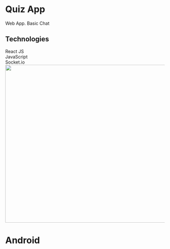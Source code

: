 
# Quiz App
Web App. Basic Chat
<html>
  <div>
    <div>
      <h2>Technologies</h2>
      <div>
        React JS
      </div>
      <div>
        JavaScript
      </div> 
      <div>
        Socket.io
      </div> 
    </div>
  </div>
<div class="row">
  <div class="column">
    <img src="https://user-images.githubusercontent.com/5294488/135763905-57cafff7-01b9-42f4-b302-605abc565cc6.png" width="700px" height="500px">
   
  </div>
  <div class="column">
   
  </div>
  <h1>Android</h1>
  <div class="column">
   
  </div>
  <div class="column">
   
  </div>
</div>  
</html>
